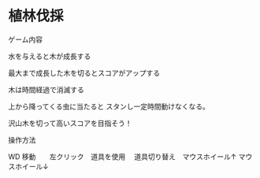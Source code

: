 # 植林伐採

ゲーム内容

水を与えると木が成長する

最大まで成長した木を切るとスコアがアップする

木は時間経過で消滅する

上から降ってくる虫に当たると
スタンし一定時間動けなくなる。

沢山木を切って高いスコアを目指そう！

操作方法

WD 移動　　左クリック　道具を使用
　道具切り替え　マウスホイール↑ マウスホイール↓
